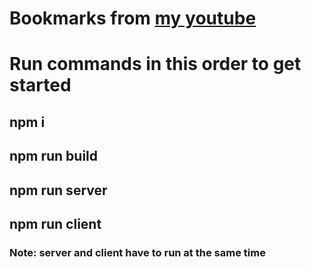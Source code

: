 # Bookmarks from [my youtube](https://youtube.com/@bigpoppacode)

# Run commands in this order to get started
## npm i
## npm run build
## npm run server
## npm run client

### Note: server and client have to run at the same time